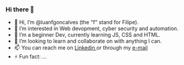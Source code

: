 ### Hi there 👋

<!--
**luanfgoncalves/luanfgoncalves** is a ✨ _special_ ✨ repository because its `README.md` (this file) appears on your GitHub profile.

Here are some ideas to get you started: 
-->

- 👋 Hi, I’m @luanfgoncalves (the "f" stand for Filipe).
- 👀 I’m interested in Web devopment, cyber security and automation.
- 🌱 I’m a beginner Dev, currently learning JS, CSS and HTML.
- 💞️ I’m looking to learn and collaborate on with anything I can.
- 📫 You can reach me on <a href= linkedin.com/in/luanfgoncalves/ > Linkedin </a> or through my <a href= luanfgoncalves@gmail.com > e-mail </a> 
- ⚡ Fun fact: ...

